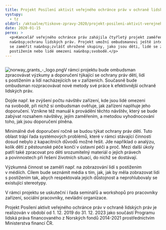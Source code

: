 ```yaml
---
title: Projekt Posílení aktivit veřejného ochránce práv v ochraně lidských práv
vystupy:
  - tz
oldUrl: /aktualne/tiskove-zpravy-2020/projekt-posileni-aktivit-verejneho-ochrance-prav-v-ochrane-lidskych-prav
date: 2020-01-15
perex: >
  <p>Kancelář veřejného ochránce práv zahájila čtyřletý projekt zaměřený
  na&nbsp;ochranu lidských práv. Projekt umožní ombudsmanovi ještě intenzivněji
  se zaměřit na&nbsp;zvlášť ohrožené skupiny, jako jsou děti, lidé se zdravotním
  postižením nebo lidé omezeni na&nbsp;svobodě.</p>
---
```

<!-- imported from the old website -->
<p><img alt="" src="/uploads-import/uploads/RTEmagicC_Norway_grants_4x_zmenseno_05.png.png" /></p>

<p><img alt="norway_grants_-_logo.png" src="https://www.ochrance.cz/aktualne/projekt_posileni_aktivit_verejneho_ochrance_prav_v_ochrane_lidskych_prav/norway_grants_-_logo.png" />V rámci projektu bude ombudsman zpracovávat výzkumy a&nbsp;doporučení týkající se ochrany práv dětí, lidí s&nbsp;postižením a&nbsp;lidí nacházejících se v&nbsp;zařízeních. Současně bude ombudsman rozpracovávat nové metody své práce k&nbsp;efektivnější ochraně lidských práv.</p>

<p>Dojde např.&nbsp;ke&nbsp;zvýšení počtu návštěv zařízení, kde jsou lidé omezeni na&nbsp;svobodě, při nichž si ombudsman ověřuje, jak zařízení naplňuje jeho doporučení. Vznikne též manuál k&nbsp;provádění těchto návštěv, který se bude zabývat rozsahem návštěvy, jejím zaměřením, a&nbsp;metodou vyhodnocování toho, jak jsou doporučení plněna.</p>

<p>Minimálně dvě doporučení ročně se budou týkat ochrany práv dětí. Tuto oblast trápí řada systémových problémů, které v&nbsp;rámci stávající činnosti dosud nebylo z&nbsp;kapacitních důvodů možné řešit. Jde například o&nbsp;analýzu, kolik dětí z&nbsp;pěstounské péče končí v&nbsp;ústavní péči a&nbsp;proč. Mezi další úkoly patří také zpracovat pro děti srozumitelný materiál o&nbsp;jejich právech a&nbsp;povinnostech při řešení životních situací, do&nbsp;nichž se dostávají.</p>

<p>Výzkumná činnost se zaměří např.&nbsp;na&nbsp;zobrazování lidí s&nbsp;postižením v&nbsp;médiích. Cílem bude seznámit média s&nbsp;tím, jak, jak by měla zobrazovat lidi s&nbsp;postižením tak, abych respektovala jejich důstojnost a&nbsp;neprohlubovaly se existující stereotypy.</p>

<p>V rámci projektu se uskuteční i&nbsp;řada seminářů a&nbsp;workshopů pro pracovníky zařízení, sociální pracovníky, nevládní organizace.</p>

<p>Projekt Posílení aktivit veřejného ochránce práv v&nbsp;ochraně lidských práv je realizován v&nbsp;období od&nbsp;1.&nbsp;12.&nbsp;2019 do&nbsp;31.&nbsp;12.&nbsp;2023 jako součástí Programu lidská práva financovaného z&nbsp;Norských fondů 2014-2021 prostřednictvím Ministerstva financí ČR.</p>

<p>&nbsp;</p>
